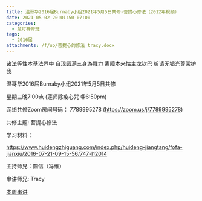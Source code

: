 ```yaml
---
title: 温哥华2016届Burnaby小组2021年5月5日共修-菩提心修法（2012年视频）
date: 2021-05-02 20:01:50-07:00
categories:
  - 慧灯禅修班
tags:
  - 2016届
attachments: /f/up/菩提心的修法_tracy.docx
---
```

诸法等性本基法界中 自现圆满三身游舞力 离障本来怙主龙钦巴 祈请无垢光尊常护我

温哥华2016届Burnaby小组2021年5月5日共修 

星期三晚7:00点 (莲师除疫心咒 @6:50pm)

网络共修Zoom房间号码： 7789995278 (<https://zoom.us/j/7789995278>)

共修主题: 菩提心修法

学习材料：

<https://www.huidengzhiguang.com/index.php/huideng-jiangtang/fofa-jianxiu/2016-07-21-09-15-56/747-l12014>



主持师兄：圆信（冯维）

串讲师兄: Tracy

[本周串讲](https://s3.ap-northeast-1.wasabisys.com/hdcx/hdv/f/up/菩提心的修法_tracy.docx)
